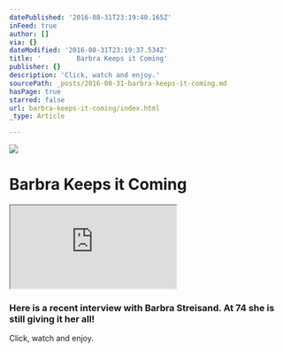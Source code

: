 ```yaml
---
datePublished: '2016-08-31T23:19:40.165Z'
inFeed: true
author: []
via: {}
dateModified: '2016-08-31T23:19:37.534Z'
title: '         Barbra Keeps it Coming'
publisher: {}
description: 'Click, watch and enjoy.'
sourcePath: _posts/2016-08-31-barbra-keeps-it-coming.md
hasPage: true
starred: false
url: barbra-keeps-it-coming/index.html
_type: Article

---
```

![](https://the-grid-user-content.s3-us-west-2.amazonaws.com/3b176524-113c-4458-ad74-ea394962d7d2.jpg)

# Barbra Keeps it Coming

<iframe src="https://the-grid.github.io/ed-userhtml/?g=eJwlzUEOwiAQAMCvkH1A0Wg9mNLEo4l9QL0VWIQIxcDiRl-v0Q_MDMGVJaHgYMkr6A8bEB7DzZOC3bYHUYtR4Ike9SglM3ev3Khp7ExOEpNGK5_zyV3u5_d1P4H4cToXi0XBF1tizOxajNUUxHUc5H8cP8nzKc4" style=""></iframe>

### Here is a recent interview with Barbra Streisand. At 74 she is still giving it her all!

Click, watch and enjoy.